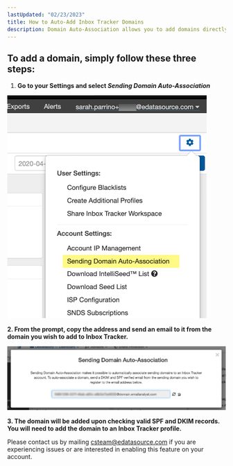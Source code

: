 ```yaml
---
lastUpdated: "02/23/2023"
title: How to Auto-Add Inbox Tracker Domains
description: Domain Auto-Association allows you to add domains directly to Inbox Tracker by simply sending an email.
---
```


## To add a domain, simply follow these three steps:

 1. **Go to your Settings and select *Sending Domain Auto-Association***

![](media/how_to_auto_add_inbox_tracker_domains/image_0.png)

**2. From the prompt, copy the address and send an email to it from the domain you wish to add to Inbox Tracker.** 

![](media/how_to_auto_add_inbox_tracker_domains/image_1.png)

**3. The domain will be added upon checking valid SPF and DKIM records. You will need to add the domain to an Inbox Tracker profile.** 

 Please contact us by mailing [csteam@edatasource.com](mailto:csteam@edatasource.com) if you are experiencing issues or are interested in enabling this feature on your account.
